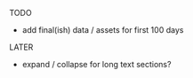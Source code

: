 TODO

- add final(ish) data / assets for first 100 days

LATER

- expand / collapse for long text sections?
